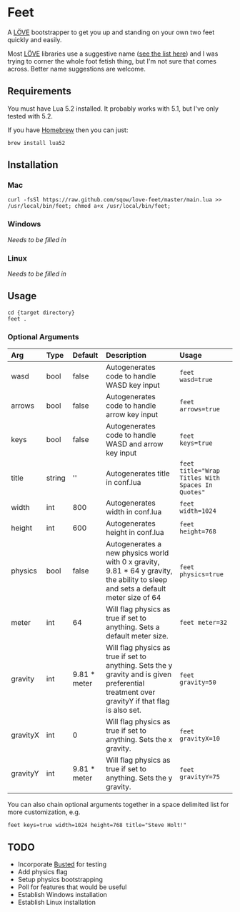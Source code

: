 # Feet

A [LÖVE](http://love2d.org/) bootstrapper to get you up and standing on your own two feet quickly and easily.

Most [LÖVE](http://love2d.org/) libraries use a suggestive name ([see the list here](https://www.love2d.org/wiki/Category:Libraries)) and I was trying to corner the whole foot fetish thing, but I'm not sure that comes across. Better name suggestions are welcome.

## Requirements

You must have Lua 5.2 installed. It probably works with 5.1, but I've only tested with 5.2.

If you have [Homebrew](http://brew.sh/) then you can just:
```Shell
brew install lua52
```

## Installation

### Mac

```Shell
curl -fsSl https://raw.github.com/sqow/love-feet/master/main.lua >> /usr/local/bin/feet; chmod a+x /usr/local/bin/feet;
```

### Windows

_Needs to be filled in_

### Linux

_Needs to be filled in_

## Usage

```
cd {target directory}
feet .
```

### Optional Arguments

| Arg       | Type  | Default       | Description                                                                           | Usage     |
| :-------- | :---- | :------------ | :------------------------------------------------------------- | :-------- |
| wasd      | bool  | false         | Autogenerates code to handle WASD key input | `feet wasd=true` |
| arrows    | bool  | false         | Autogenerates code to handle arrow key input | `feet arrows=true` |
| keys      | bool  | false         | Autogenerates code to handle WASD and arrow key input | `feet keys=true` |
| title     | string| ''            | Autogenerates title in conf.lua | `feet title="Wrap Titles With Spaces In Quotes"` |
| width     | int   | 800           | Autogenerates width in conf.lua | `feet width=1024` |
| height    | int   | 600           | Autogenerates height in conf.lua | `feet height=768` |
| physics   | bool  | false         | Autogenerates a new physics world with 0 x gravity, 9.81 * 64 y gravity, the ability to sleep and sets a default meter size of 64 | `feet physics=true` |
| meter     | int   | 64            | Will flag physics as true if set to anything. Sets a default meter size. | `feet meter=32` |
| gravity   | int   | 9.81 * meter  | Will flag physics as true if set to anything. Sets the y gravity and is given preferential treatment over gravityY if that flag is also set. | `feet gravity=50` |
| gravityX  | int   | 0             | Will flag physics as true if set to anything. Sets the x gravity. | `feet gravityX=10` |
| gravityY  | int   | 9.81 * meter  | Will flag physics as true if set to anything. Sets the y gravity. | `feet gravityY=75` |

You can also chain optional arguments together in a space delimited list for more customization, e.g.
```
feet keys=true width=1024 height=768 title="Steve Holt!"
```

## TODO
- Incorporate [Busted](http://olivinelabs.com/busted/) for testing
- Add physics flag
- Setup physics bootstrapping
- Poll for features that would be useful
- Establish Windows installation
- Establish Linux installation
